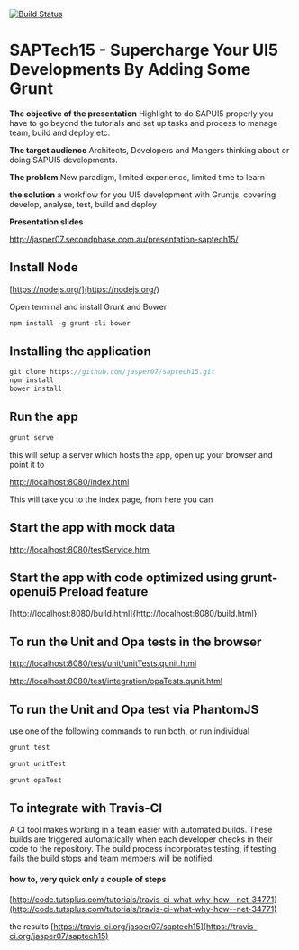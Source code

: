 [![Build Status](https://api.travis-ci.org/jasper07/saptech15.svg?style=flat)](https://travis-ci.org/jasper07/saptech15)
# SAPTech15 - Supercharge Your UI5 Developments By Adding Some Grunt

**The objective of the presentation**
Highlight to do SAPUI5 properly you have to go beyond the tutorials and set up tasks and process to manage team, build and deploy etc.

**The target audience**
Architects, Developers and Mangers thinking about or doing SAPUI5 developments.

**The problem** 
New paradigm, limited experience, limited time to learn

**the solution**
a workflow for you UI5 development with Gruntjs, covering develop, analyse, test, build and deploy

**Presentation slides**

http://jasper07.secondphase.com.au/presentation-saptech15/


## Install Node
[https://nodejs.org/](https://nodejs.org/)

Open terminal and install Grunt and Bower

```javascript
npm install -g grunt-cli bower
```

## Installing the application

```javascript
git clone https://github.com/jasper07/saptech15.git
npm install
bower install
```

## Run the app
```javascript
grunt serve
```

this will setup a server which hosts the app, open up your browser and point it to

[http://localhost:8080/index.html](http://localhost:8080/index.html)

This will take you to the index page, from here you can

##  Start the app with mock data

[http://localhost:8080/testService.html](http://localhost:8080/testService.html)

## Start the app with code optimized using grunt-openui5 Preload feature
[http://localhost:8080/build.html]{http://localhost:8080/build.html}

## To run the Unit and Opa tests in the browser

[http://localhost:8080/test/unit/unitTests.qunit.html](http://localhost:8080/test/unit/unitTests.qunit.html)

[http://localhost:8080/test/integration/opaTests.qunit.html](http://localhost:8080/test/integration/opaTests.qunit.html)

## To run the Unit and Opa test via PhantomJS
use one of the following commands to run both, or run individual
```javascript
grunt test

grunt unitTest

grunt opaTest
```
## To integrate with Travis-CI
A CI tool makes working in a team easier with automated builds. These builds are triggered automatically when each developer checks in their code to the repository. The build process incorporates testing, if testing fails the build stops and team members will be notified.

#### how to, very quick only a couple of steps
[http://code.tutsplus.com/tutorials/travis-ci-what-why-how--net-34771](http://code.tutsplus.com/tutorials/travis-ci-what-why-how--net-34771)

the results
[https://travis-ci.org/jasper07/saptech15](https://travis-ci.org/jasper07/saptech15)





